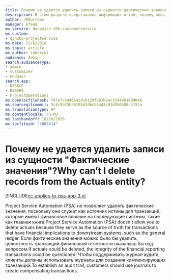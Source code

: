 ```yaml
---
title: Почему не удается удалить записи из сущности фактических значений?
description: В этом разделе представлена информация о том, почему нельзя удалить записи из сущности фактических данных.
author: JPBurrows
manager: kfend
ms.service: dynamics-365-customerservice
ms.custom:
- dyn365-projectservice
ms.date: 11/6/2018
ms.topic: article
ms.author: ruhercul
audience: Admin
search.audienceType:
- admin
- customizer
- enduser
search.app:
- D365CE
- D365PS
- ProjectOperations
ms.openlocfilehash: f47e7ccd46642dc6129fbb3beac3c9490160d046
ms.sourcegitcommit: 5c4c9bf3ba018562d6cb3443c01d550489c415fa
ms.translationtype: HT
ms.contentlocale: ru-RU
ms.lasthandoff: 10/16/2020
ms.locfileid: "4083314"
---
```

# <a name="why-cant-i-delete-records-from-the-actuals-entity"></a><span data-ttu-id="290c0-103">Почему не удается удалить записи из сущности "Фактические значения"?</span><span class="sxs-lookup"><span data-stu-id="290c0-103">Why can’t I delete records from the Actuals entity?</span></span>

[!INCLUDE[cc-applies-to-psa-app-3.x](../includes/cc-applies-to-psa-app-3x.md)]

<span data-ttu-id="290c0-104">Project Service Automation (PSA) не позволяет удалять фактические значения, поскольку они служат как источник истины для транзакций, которые имеют финансовое влияние на последующие системы, такие как главная книга.</span><span class="sxs-lookup"><span data-stu-id="290c0-104">Project Service Automation (PSA) doesn't allow you to delete actuals because they serve as the source of truth for transactions that have financial implications to downstream systems, such as the general ledger.</span></span> <span data-ttu-id="290c0-105">Если фактические значения можно было бы удалить, целостность транзакций финансовой отчетности оказалась бы под вопросом.</span><span class="sxs-lookup"><span data-stu-id="290c0-105">If actuals could be deleted, the integrity of the financial reporting transactions could be questioned.</span></span> <span data-ttu-id="290c0-106">Чтобы поддерживать журнал аудита, клиенты должны использовать журналы для создания компенсирующих транзакций.</span><span class="sxs-lookup"><span data-stu-id="290c0-106">To establish an audit trail, customers should use journals to create compensating transactions.</span></span>

